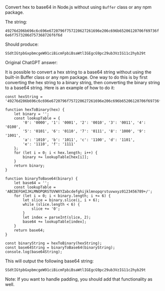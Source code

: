 Convert hex to base64 in Node.js without using `Buffer` class or any npm package.

The string:

`49276d206b696c6c696e6720796f757220627261696e206c696b65206120706f69736f6e6f7573206d757368726f6f6d`

Should produce:

`SSdtIGtpbGxpbmcgeW91ciBicmFpbiBsaWtlIGEgcG9pc29ub3VzIG11c2hyb29t`

Original ChatGPT answer:

It is possible to convert a hex string to a base64 string without using the built-in Buffer class or any npm package. One way to do this is by first converting the hex string to a binary string, then converting the binary string to a base64 string. Here is an example of how to do it:

```
const hexString = '49276d206b696c6c696e6720796f757220627261696e206c696b65206120706f69736f6e6f7573206d757368726f6f6d';

function hexToBinary(hex) {
    let binary = '';
    const lookupTable = {
        '0': '0000', '1': '0001', '2': '0010', '3': '0011', '4': '0100',
        '5': '0101', '6': '0110', '7': '0111', '8': '1000', '9': '1001',
        'a': '1010', 'b': '1011', 'c': '1100', 'd': '1101',
        'e': '1110', 'f': '1111'
    };
    for (let i = 0; i < hex.length; i++) {
        binary += lookupTable[hex[i]];
    }
    return binary;
}

function binaryToBase64(binary) {
    let base64 = '';
    const lookupTable = 'ABCDEFGHIJKLMNOPQRSTUVWXYZabcdefghijklmnopqrstuvwxyz0123456789+/';
    for (let i = 0; i < binary.length; i += 6) {
        let slice = binary.slice(i, i + 6);
        while (slice.length < 6) {
            slice += '0';
        }
        let index = parseInt(slice, 2);
        base64 += lookupTable[index];
    }
    return base64;
}

const binaryString = hexToBinary(hexString);
const base64String = binaryToBase64(binaryString);
console.log(base64String);
```

This will output the following base64 string:

`SSdtIGtpbGxpbmcgeW91ciBicmFpbiBsaWtlIGEgcG9pc29ub3VzIG11c2hyb29t`

Note: If you want to handle padding, you should add that functionality as well.